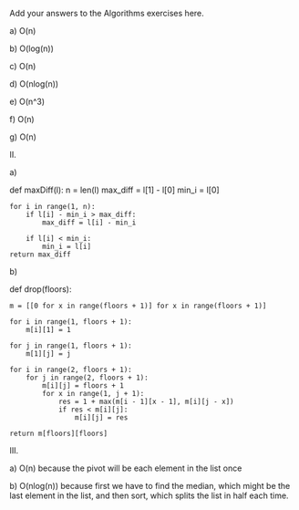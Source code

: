 Add your answers to the Algorithms exercises here.

a) O(n)

b) O(log(n))

c) O(n)

d) O(nlog(n))

e) O(n^3)

f) O(n)

g) O(n)


II.

a)

def maxDiff(l):
    n = len(l)
    max_diff = l[1] - l[0]
    min_i = l[0]

    for i in range(1, n):
        if l[i] - min_i > max_diff:
            max_diff = l[i] - min_i

        if l[i] < min_i:
            min_i = l[i]
    return max_diff
    
 b)
 
 def drop(floors):

    m = [[0 for x in range(floors + 1)] for x in range(floors + 1)]

    for i in range(1, floors + 1):
        m[i][1] = 1

    for j in range(1, floors + 1):
        m[1][j] = j

    for i in range(2, floors + 1):
        for j in range(2, floors + 1):
            m[i][j] = floors + 1
            for x in range(1, j + 1):
                res = 1 + max(m[i - 1][x - 1], m[i][j - x])
                if res < m[i][j]:
                    m[i][j] = res

    return m[floors][floors]
    
  III.
  
  a) O(n) because the pivot will be each element in the list once
  
  b) O(nlog(n)) because first we have to find the median, which might be the last element in the list, and then sort, which splits the list in half each time.
    
